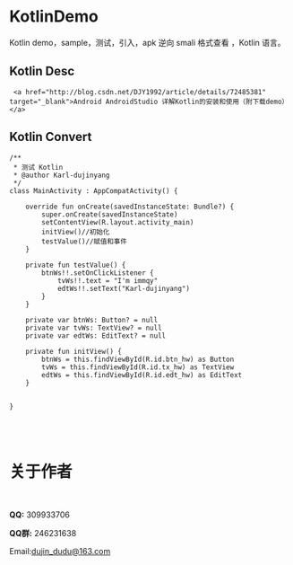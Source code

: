 # KotlinDemo
Kotlin  demo，sample，测试，引入，apk 逆向 smali 格式查看 ，Kotlin 语言。
 
## Kotlin Desc
     <a href="http://blog.csdn.net/DJY1992/article/details/72485381" target="_blank">Android AndroidStudio 详解Kotlin的安装和使用（附下载demo）</a>
    
## Kotlin Convert 

```
/**
 * 测试 Kotlin
 * @author Karl-dujinyang
 */
class MainActivity : AppCompatActivity() {

    override fun onCreate(savedInstanceState: Bundle?) {
        super.onCreate(savedInstanceState)
        setContentView(R.layout.activity_main)
        initView()//初始化
        testValue()//赋值和事件
    }

    private fun testValue() {
        btnWs!!.setOnClickListener {
            tvWs!!.text = "I'm immqy"
            edtWs!!.setText("Karl-dujinyang")
        }
    }

    private var btnWs: Button? = null
    private var tvWs: TextView? = null
    private var edtWs: EditText? = null

    private fun initView() {
        btnWs = this.findViewById(R.id.btn_hw) as Button
        tvWs = this.findViewById(R.id.tx_hw) as TextView
        edtWs = this.findViewById(R.id.edt_hw) as EditText
    }


}
```


<br/> <br/> 

关于作者
==
<br/>

**QQ:** 309933706 <br/>

**QQ群:**  246231638 <br/>

Email:dujin_dudu@163.com
